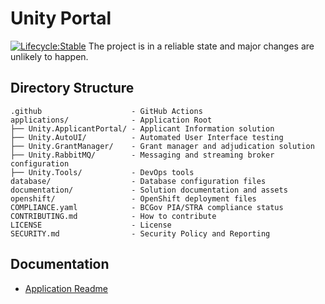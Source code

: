 # Unity Portal
[![Lifecycle:Stable](https://img.shields.io/badge/Lifecycle-Stable-97ca00)](https://github.com/bcgov/repomountie/blob/master/doc/lifecycle-badges.m)
The project is in a reliable state and major changes are unlikely to happen.

## Directory Structure

    .github                    - GitHub Actions
    applications/              - Application Root
    ├── Unity.ApplicantPortal/ - Applicant Information solution
    ├── Unity.AutoUI/          - Automated User Interface testing
    ├── Unity.GrantManager/    - Grant manager and adjudication solution
    ├── Unity.RabbitMQ/        - Messaging and streaming broker configuration
    ├── Unity.Tools/           - DevOps tools
    database/                  - Database configuration files
    documentation/             - Solution documentation and assets
    openshift/                 - OpenShift deployment files
    COMPLIANCE.yaml            - BCGov PIA/STRA compliance status
    CONTRIBUTING.md            - How to contribute
    LICENSE                    - License
    SECURITY.md                - Security Policy and Reporting

## Documentation

- [Application Readme](applications/README.md)
